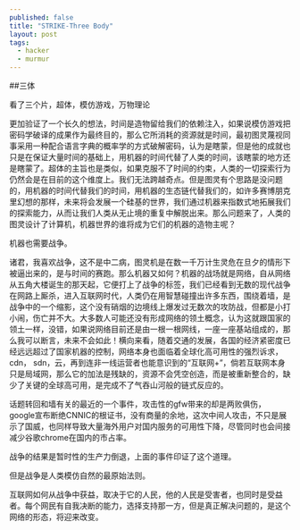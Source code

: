 ```yaml
---
published: false
title: "STRIKE-Three Body"
layout: post
tags: 
  - hacker
  - murmur
---
```


##三体

看了三个片，超体，模仿游戏，万物理论

更加验证了一个长久的想法，时间是造物留给我们的依赖注入，如果说模仿游戏把密码学破译的成果作为最终目的，那么它所消耗的资源就是时间，最初图灵蔑视同事采用一种配合语言字典的概率学的方式破解密码，认为是瞎蒙，但是他的成就也只是在保证大量时间的基础上，用机器的时间代替了人类的时间，该瞎蒙的地方还是瞎蒙了。超体的主旨也是类似，如果克服不了时间的约束，人类的一切探索行为仍然会是在目前的这个维度上。我们无法跨越奇点。但是图灵有个思路是没问题的，用机器的时间代替我们的时间，用机器的生态链代替我们的，如许多赛博朋克里幻想的那样，未来将会发展一个硅基的世界，我们通过机器来指数式地拓展我们的探索能力，从而让我们人类从无止境的重复中解脱出来。那么问题来了，人类的图灵设计了计算机，机器世界的谁将成为它们的机器的造物主呢？

机器也需要战争。

诸君，我喜欢战争，这不是中二病，图灵机是在数一千万计生灵危在旦夕的情形下被逼出来的，是与时间的赛跑。那么机器又如何？机器的战场就是网络，自从网络从五角大楼诞生的那天起，它便打上了战争的标签，我们已经看到无数的现代战争在网路上厮杀，进入互联网时代，人类仍在用智慧碰撞出许多东西，围绕着墙，是战争中的一个缩影，这个没有硝烟的边境线上爆发过无数次的攻防战，但都是小打小闹，伤亡并不大。大多数人可能还没有形成网络的领土概念，认为这就跟国家的领土一样，没错，如果说网络目前还是由一根一根网线，一座一座基站组成的，那么我可以断言，未来不会如此！横向来看，随着交通的发展，各国的经济紧密度已经远远超过了国家机器的控制，网络本身也面临着全球化高可用性的强烈诉求，cdn， sdn，云，再到连非一线运营者也能意识到的“互联网+”，倘若互联网本身只是局域网，那么它的加法是残缺的，资源不会凭空创造，而是被重新整合的，缺少了关键的全球高可用，是完成不了气吞山河般的链式反应的。

话题转回和墙有关的最近的一个事件，攻击性的gfw带来的却是两败俱伤，google宣布断绝CNNIC的根证书，没有商量的余地，这次中间人攻击，不只是展示了国威，也同样导致大量海外用户对国内服务的可用性下降，尽管同时也会间接减少谷歌chrome在国内的市占率。

战争的结果是暂时性的生产力倒退，上面的事件印证了这个道理。

但是战争是人类模仿自然的最原始法则。

互联网如何从战争中获益，取决于它的人民，他的人民是受害者，也同时是受益者。每个网民有自我决断的能力，选择支持那一方，但是真正解决问题的，是这个网络的形态，将迎来改变。
